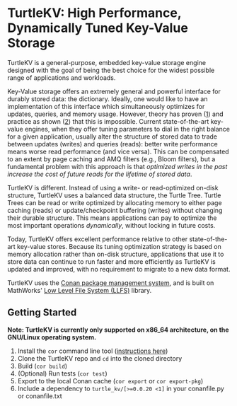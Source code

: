 # TurtleKV: High Performance, Dynamically Tuned Key-Value Storage

TurtleKV is a general-purpose, embedded key-value storage engine designed with the goal of being the best choice for the widest possible range of applications and workloads.

Key-Value storage offers an extremely general and powerful interface for durably stored data: the dictionary.  Ideally, one would like to have an implementation of this interface which simultaneously optimizes for updates, queries, and memory usage.  However, theory has proven ([1](https://perso.ens-lyon.fr/loris.marchal/docs-data-aware/papers/paper3.pdf)) and practice as shown ([2](https://stratos.seas.harvard.edu/sites/g/files/omnuum4611/files/stratos/files/rum.pdf)) that this is impossible.  Current state-of-the-art key-value engines, when they offer tuning parameters to dial in the right balance for a given application, usually alter the structure of stored data to trade between updates (writes) and queries (reads): better write performance means worse read performance (and vice versa).  This can be compensated to an extent by page caching and AMQ filters (e.g., Bloom filters), but a fundamental problem with this approach is that _optimized writes in the past increase the cost of future reads for the lifetime of stored data_.

TurtleKV is different.  Instead of using a write- or read-optimized on-disk structure, TurtleKV uses a balanced data structure, the Turtle Tree.  Turtle Trees can be read or write optimized by allocating memory to either page caching (reads) or update/checkpoint buffering (writes) without changing their durable structure.  This means applications can pay to optimize the most important operations _dynamically_, without locking in future costs.

Today, TurtleKV offers excellent performance relative to other state-of-the-art key-value stores.  Because its tuning optimization strategy is based on memory allocation rather than on-disk structure, applications that use it to store data can continue to run faster and more efficiently as TurtleKV is updated and improved, with no requirement to migrate to a new data format.

TurtleKV uses the [Conan package management system](https://conan.io/), and is built on MathWorks' [Low Level File System (LLFS)](https://github.com/mathworks/llfs/) library.

## Getting Started

**Note: TurtleKV is currently only supported on x86_64 architecture, on the GNU/Linux operating system.**

1. Install the `cor` command line tool ([instructions here](https://gitlab.com/batteriesincluded/batt-cli#cor-launcher-cor-toolkit-launcher-front-end))
2. Clone the TurtleKV repo and `cd` into the cloned directory
3. Build (`cor build`)
4. (Optional) Run tests (`cor test`)
5. Export to the local Conan cache (`cor export` or `cor export-pkg`)
6. Include a dependency to `turtle_kv/[>=0.0.20 <1]` in your conanfile.py or conanfile.txt

